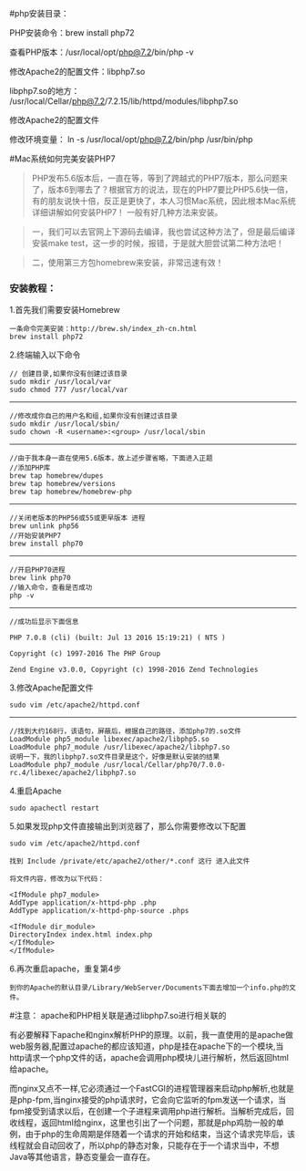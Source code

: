
#php安装目录：

PHP安装命令：brew install php72

查看PHP版本：/usr/local/opt/php@7.2/bin/php -v

修改Apache2的配置文件：libphp7.so

libphp7.so的地方：
/usr/local/Cellar/php@7.2/7.2.15/lib/httpd/modules/libphp7.so

修改Apache2的配置文件

修改环境变量：
ln -s /usr/local/opt/php@7.2/bin/php  /usr/bin/php


#Mac系统如何完美安装PHP7

>PHP发布5.6版本后，一直在等，等到了跨越式的PHP7版本，那么问题来了，版本6到哪去了？根据官方的说法，现在的PHP7要比PHP5.6快一倍，有的朋友说快十倍，反正是更快了，本人习惯Mac系统，因此根本Mac系统详细讲解如何安装PHP7！ 
>一般有好几种方法来安装。 

>一，我们可以去官网上下源码去编译，我也尝试这种方法了，但是最后编译安装make test，这一步的时候，报错，于是就大胆尝试第二种方法吧！ 

>二，使用第三方包homebrew来安装，非常迅速有效！

### 安装教程：

1.首先我们需要安装Homebrew

	一条命令完美安装：http://brew.sh/index_zh-cn.html
	brew install php72

2.终端输入以下命令

	// 创建目录,如果你没有创建过该目录
	sudo mkdir /usr/local/var
	sudo chmod 777 /usr/local/var
---
	//修改成你自己的用户名和组,如果你没有创建过该目录
	sudo mkdir /usr/local/sbin/
	sudo chown -R <username>:<group> /usr/local/sbin
---
	//由于我本身一直在使用5.6版本，故上述步骤省略，下面进入正题
	//添加PHP库
	brew tap homebrew/dupes
	brew tap homebrew/versions
	brew tap homebrew/homebrew-php
---
	//关闭老版本的PHP56或55或更早版本 进程
	brew unlink php56
	//开始安装PHP7
	brew install php70
---
	//开启PHP70进程
	brew link php70
	//输入命令，查看是否成功
	php -v
---
	//成功后显示下面信息

	PHP 7.0.8 (cli) (built: Jul 13 2016 15:19:21) ( NTS )
	
	Copyright (c) 1997-2016 The PHP Group
	
	Zend Engine v3.0.0, Copyright (c) 1998-2016 Zend Technologies 



3.修改Apache配置文件

	sudo vim /etc/apache2/httpd.conf
---
	//找到大约168行，该语句，屏蔽后，根据自己的路径，添加php7的.so文件
	LoadModule php5_module libexec/apache2/libphp5.so
	LoadModule php7_module /usr/libexec/apache2/libphp7.so
	说明一下，我的libphp7.so文件目录是这个，好像是默认安装的结果
	LoadModule php7_module /usr/local/Cellar/php70/7.0.0-rc.4/libexec/apache2/libphp7.so

4.重启Apache

	sudo apachectl restart

5.如果发现php文件直接输出到浏览器了，那么你需要修改以下配置

	sudo vim /etc/apache2/httpd.conf

	找到 Include /private/etc/apache2/other/*.conf 这行 进入此文件 

	将文件内容，修改为以下代码：

	<IfModule php7_module>
	AddType application/x-httpd-php .php
	AddType application/x-httpd-php-source .phps
	
	<IfModule dir_module>
	DirectoryIndex index.html index.php
	</IfModule>
	</IfModule>

6.再次重启apache，重复第4步
	
	到你的Apache的默认目录/Library/WebServer/Documents下面去增加一个info.php的文件。

#注意：
	apache和PHP相关联是通过libphp7.so进行相关联的

有必要解释下apache和nginx解析PHP的原理。以前，我一直使用的是apache做web服务器,配置过apache的都应该知道，php是挂在apache下的一个模块,当http请求一个php文件的话，apache会调用php模块儿进行解析，然后返回html给apache。

而nginx又点不一样,它必须通过一个FastCGI的进程管理器来启动php解析,也就是是php-fpm,当nginx接受的php请求时，它会向它监听的fpm发送一个请求，当fpm接受到请求以后，在创建一个子进程来调用php进行解析。当解析完成后，回收线程，返回html给nginx，这里也引出了一个问题，那就是php鸡肋一般的单例，由于php的生命周期是伴随着一个请求的开始和结束，当这个请求完毕后，该线程就会自动回收了，所以php的静态对象，只能存在于一个请求当中，不想Java等其他语言，静态变量会一直存在。
